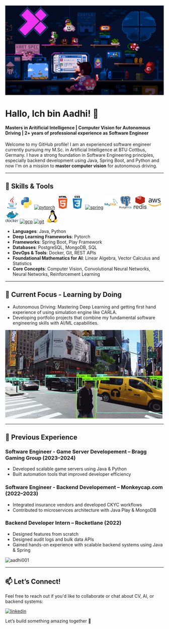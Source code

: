 ![Welcome GIF](https://raw.githubusercontent.com/aadhi001/aadhi001/refs/heads/main/welcome.gif)
# Hallo, Ich bin Aadhi! 👋  
#### Masters in Aritificial Intelligence | Computer Vision for Autonomous Driving | 2+ years of professional experience as Software Engineer

Welcome to my GitHub profile! I am an experienced software engineer currently pursuing my M.Sc. in Artificial Intelligence at BTU Cottbus, Germany. I have a strong foundation in Software Engineering principles, especially backend development using Java, Spring Boot, and Python and now I'm on a mission to **master computer vision** for autonomous driving.

---

## 🔧 Skills & Tools
<p><a target="_blank" href="https://raw.githubusercontent.com/devicons/devicon/master/icons/java/java-original.svg" style="display: inline-block;"><img src="https://raw.githubusercontent.com/devicons/devicon/master/icons/java/java-original.svg" alt="java" width="42" height="42" /></a>
<a target="_blank" href="https://raw.githubusercontent.com/devicons/devicon/master/icons/python/python-original.svg" style="display: inline-block;"><img src="https://raw.githubusercontent.com/devicons/devicon/master/icons/python/python-original.svg" alt="python" width="42" height="42" /></a>
<a target="_blank" href="https://www.vectorlogo.zone/logos/pytorch/pytorch-icon.svg" style="display: inline-block;"><img src="https://www.vectorlogo.zone/logos/pytorch/pytorch-icon.svg" alt="pytorch" width="42" height="42" /></a>
<a target="_blank" href="https://raw.githubusercontent.com/devicons/devicon/master/icons/html5/html5-original-wordmark.svg" style="display: inline-block;"><img src="https://raw.githubusercontent.com/devicons/devicon/master/icons/html5/html5-original-wordmark.svg" alt="html5" width="42" height="42" /></a>
<a target="_blank" href="https://raw.githubusercontent.com/devicons/devicon/master/icons/css3/css3-original-wordmark.svg" style="display: inline-block;"><img src="https://raw.githubusercontent.com/devicons/devicon/master/icons/css3/css3-original-wordmark.svg" alt="css3" width="42" height="42" /></a>
<a target="_blank" href="https://www.vectorlogo.zone/logos/springio/springio-icon.svg" style="display: inline-block;"><img src="https://www.vectorlogo.zone/logos/springio/springio-icon.svg" alt="spring" width="42" height="42" /></a>
<a target="_blank" href="https://raw.githubusercontent.com/devicons/devicon/master/icons/mysql/mysql-original-wordmark.svg" style="display: inline-block;"><img src="https://raw.githubusercontent.com/devicons/devicon/master/icons/mysql/mysql-original-wordmark.svg" alt="mysql" width="42" height="42" /></a>
<a target="_blank" href="https://raw.githubusercontent.com/devicons/devicon/master/icons/postgresql/postgresql-original-wordmark.svg" style="display: inline-block;"><img src="https://raw.githubusercontent.com/devicons/devicon/master/icons/postgresql/postgresql-original-wordmark.svg" alt="postgresql" width="42" height="42" /></a>
<a target="_blank" href="https://raw.githubusercontent.com/devicons/devicon/master/icons/redis/redis-original-wordmark.svg" style="display: inline-block;"><img src="https://raw.githubusercontent.com/devicons/devicon/master/icons/redis/redis-original-wordmark.svg" alt="redis" width="42" height="42" /></a>
<a target="_blank" href="https://raw.githubusercontent.com/devicons/devicon/master/icons/amazonwebservices/amazonwebservices-original-wordmark.svg" style="display: inline-block;"><img src="https://raw.githubusercontent.com/devicons/devicon/master/icons/amazonwebservices/amazonwebservices-original-wordmark.svg" alt="aws" width="42" height="42" /></a>
<a target="_blank" href="https://raw.githubusercontent.com/devicons/devicon/master/icons/docker/docker-original-wordmark.svg" style="display: inline-block;"><img src="https://raw.githubusercontent.com/devicons/devicon/master/icons/docker/docker-original-wordmark.svg" alt="docker" width="42" height="42" /></a>
<a target="_blank" href="https://www.vectorlogo.zone/logos/google_cloud/google_cloud-icon.svg" style="display: inline-block;"><img src="https://www.vectorlogo.zone/logos/google_cloud/google_cloud-icon.svg" alt="gcp" width="42" height="42" /></a>
<a target="_blank" href="https://www.vectorlogo.zone/logos/git-scm/git-scm-icon.svg" style="display: inline-block;"><img src="https://www.vectorlogo.zone/logos/git-scm/git-scm-icon.svg" alt="git" width="42" height="42" /></a>
<a target="_blank" href="https://raw.githubusercontent.com/devicons/devicon/master/icons/linux/linux-original.svg" style="display: inline-block;"><img src="https://raw.githubusercontent.com/devicons/devicon/master/icons/linux/linux-original.svg" alt="linux" width="42" height="42" /></a></p>


- **Languages**: Java, Python
- **Deep Learning Frameworks**: Pytorch
- **Frameworks**: Spring Boot, Play Framework  
- **Databases**: PostgreSQL, MongoDB, SQL  
- **DevOps & Tools**: Docker, Git, REST APIs
- **Foundational Mathematics for AI**: Linear Algebra, Vector Calculus and Statistics
- **Core Concepts**: Computer Vision, Convolutional Neural Networks, Neural Networks, Reinforcement Learning

---

## 🚀 Current Focus - Learning by Doing
- Autonomous Driving: Mastering Deep Learning and getting first hand experience of using simulation engine like CARLA.
- Developing portfolio projects that combine my fundamental software engineering skills with AI/ML capabilities.

  
![SelfDriving](https://raw.githubusercontent.com/aadhi001/aadhi001/refs/heads/main/self_driving.gif)

---

## 💼 Previous Experience
### Software Engineer - Game Server Developement – Bragg Gaming Group (2023–2024)
- Developed scalable game servers using Java & Python  
- Built automation tools that improved developer efficiency

### Software Engineer - Backend Developement – Monkeycap.com (2022–2023)
- Integrated insurance vendors and developed CKYC workflows  
- Contributed to microservices architecture with Java Play & MongoDB

### Backend Developer Intern – Rocketlane (2022)
- Designed features from scratch
- Designed audit logs and bulk data APIs  
- Gained hands-on experience with scalable backend systems using Java & Spring


<p><img align="center" src="https://github-readme-streak-stats.herokuapp.com/?user=aadhi001&" alt="aadhi001" /></p>


---

## 📫 Let’s Connect!
Feel free to reach out if you'd like to collaborate or chat about CV, AI, or backend systems:
<p><a target="_blank" href="https://www.linkedin.com/in/https://www.linkedin.com/in/aadhi001/" style="display: inline-block;"><img src="https://img.shields.io/badge/linkedin-logo?style=for-the-badge&logo=linkedin&logoColor=white&color=%230a77b6" alt="linkedin" /></a></p>

Let’s build something amazing together 🚀
